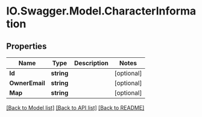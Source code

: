 # IO.Swagger.Model.CharacterInformation
## Properties

Name | Type | Description | Notes
------------ | ------------- | ------------- | -------------
**Id** | **string** |  | [optional] 
**OwnerEmail** | **string** |  | [optional] 
**Map** | **string** |  | [optional] 

[[Back to Model list]](../README.md#documentation-for-models) [[Back to API list]](../README.md#documentation-for-api-endpoints) [[Back to README]](../README.md)

